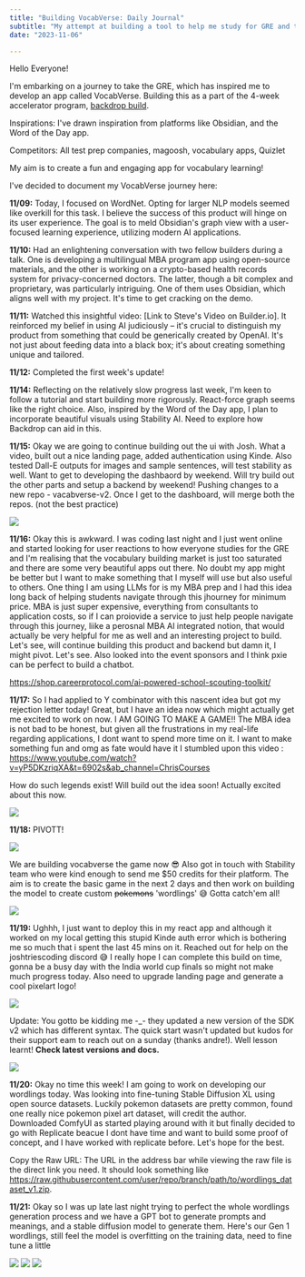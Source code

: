 ```yaml
---
title: "Building VocabVerse: Daily Journal"
subtitle: "My attempt at building a tool to help me study for GRE and take part in backdropbuild"
date: "2023-11-06"

---
```



Hello Everyone!

I'm embarking on a journey to take the GRE, which has inspired me to develop an app called VocabVerse. Building this as a part of the 4-week accelerator program, [backdrop build](https://backdropbuild.com/). 

Inspirations: I've drawn inspiration from platforms like Obsidian, and the Word of the Day app.

Competitors: All test prep companies, magoosh, vocabulary apps, Quizlet

My aim is to create a fun and engaging app for vocabulary learning!

I've decided to document my VocabVerse journey here:

**11/09:** Today, I focused on WordNet. Opting for larger NLP models seemed like overkill for this task. I believe the success of this product will hinge on its user experience. The goal is to meld Obsidian's graph view with a user-focused learning experience, utilizing modern AI applications.

**11/10:** Had an enlightening conversation with two fellow builders during a talk. One is developing a multilingual MBA program app using open-source materials, and the other is working on a crypto-based health records system for privacy-concerned doctors. The latter, though a bit complex and proprietary, was particularly intriguing. One of them uses Obsidian, which aligns well with my project. It's time to get cracking on the demo.

**11/11:** Watched this insightful video: [Link to Steve's Video on Builder.io]. It reinforced my belief in using AI judiciously – it's crucial to distinguish my product from something that could be generically created by OpenAI. It's not just about feeding data into a black box; it's about creating something unique and tailored.

**11/12:** Completed the first week's update!

**11/14:** Reflecting on the relatively slow progress last week, I'm keen to follow a tutorial and start building more rigorously. React-force graph seems like the right choice. Also, inspired by the Word of the Day app, I plan to incorporate beautiful visuals using Stability AI. Need to explore how Backdrop can aid in this.

**11/15:** Okay we are going to continue building out the ui with Josh. What a video, built out a nice landing page, added authentication using Kinde. Also tested Dall-E outputs for images and sample sentences, will test stability as well. Want to get to developing the dashbaord by weekend. Will try build out the other parts and setup a backend by weekend! Pushing changes to a new repo - vacabverse-v2. Once I get to the dashboard, will merge both the repos. (not the best practice)

<img src="\images\vocabvers-1115.png" class="w-64 rounded-xl">

**11/16:** Okay this is awkward. I was coding last night and I just went online and started looking for user reactions to how everyone studies for the GRE and I'm realising that the vocabulary building market is just too saturated and there are some very beautiful apps out there. No doubt my app might be better but I want to make something that I myself will use but also useful to others. One thing I am using LLMs for is my MBA prep and I had this idea long back of helping students navigate through this jhourney for minimum price. MBA is just super expensive, everything from consultants to application costs, so if I can proiovide a service to just help people navigate through this journey, liike a perosnal MBA AI integrated notion, that would actually be very helpful for me as well and an interesting project to build. Let's see, will continue building this product and backend but damn it, I might pivot. Let's see. Also looked into the event sponsors and I think pxie can be perfect to build a chatbot.

https://shop.careerprotocol.com/ai-powered-school-scouting-toolkit/



**11/17:**  So I had applied to Y combinator with this nascent idea but got my rejection letter today! Great, but I have an idea now which might actually get me excited to work on now. I AM GOING TO MAKE A GAME!! The MBA idea is not bad to be honest, but given all the frustrations in my real-life regarding applications, I dont want to spend more time on it. I want to make something fun and omg as fate would have it I stumbled upon this video : https://www.youtube.com/watch?v=yP5DKzriqXA&t=6902s&ab_channel=ChrisCourses

How do such legends exist! Will build out the idea soon! Actually excited about this now.

<img src="\images\vocabvesrse-game-character-111724.png" class="w-64 rounded-xl">


**11/18:** PIVOTT!

<img src="\images\pivot.gif" class="w-48 rounded-xl">


We are building vocabverse the game now 😎 Also got in touch with Stability team who were kind enough to send me $50 credits for their platform. The aim is to create the basic game in the next 2 days and then work on building the model to create custom ~~pokemons~~ 'wordlings' 😅 Gotta catch'em all! 

<img src="\images\vocabvesrse-game-111824.png" class="w-64 rounded-xl">

**11/19:** Ughhh, I just want to deploy this in my react app and although it worked on my local getting this stupid Kinde auth error which is bothering me so much that i spent the last 45 mins on it. Reached out for help on the joshtriescoding discord 😅 I really hope I can complete this build on time, gonna be a busy day with the India world cup finals so might not make much progress today. Also need to upgrade landing page and generate a cool pixelart logo!

<img src="\images\kinde-error.png" class="w-64 rounded-xl">

Update: You gotto be kidding me -_- they updated a new version of the SDK v2 which has different syntax. The quick start wasn't updated but kudos for their support eam to reach out on a sunday (thanks andre!). Well lesson learnt! **Check latest versions and docs.**

<img src="\images\kinde-chat.png" class="w-48 rounded-xl">


**11/20:** Okay no time this week! I am going to work on developing our wordlings today. Was looking into fine-tuning Stable Diffusion XL using open source datasets. Luckily pokemon datasets are pretty common, found one really nice pokemon pixel art dataset, will credit the author. Downloaded ComfyUI as started playing around with it but finally decided to go with  Replicate beacue I dont have time and want to build some proof of concept, and I have worked with replicate before. Let's hope for the best.


Copy the Raw URL: The URL in the address bar while viewing the raw file is the direct link you need. It should look something like https://raw.githubusercontent.com/user/repo/branch/path/to/wordlings_dataset_v1.zip.


**11/21:** Okay so I was up late last night trying to perfect the whole wordlings generation process and we have a GPT bot to generate prompts and meanings, and a stable diffusion model to generate them. Here's our Gen 1 wordlings, still feel the model is overfitting on the training data, need to fine tune a little

<img src="\images\wordling1.png" class="w-24 rounded-xl">
<img src="\images\wordling2.png" class="w-24 rounded-xl">
<img src="\images\wordling3.png" class="w-24 rounded-xl">